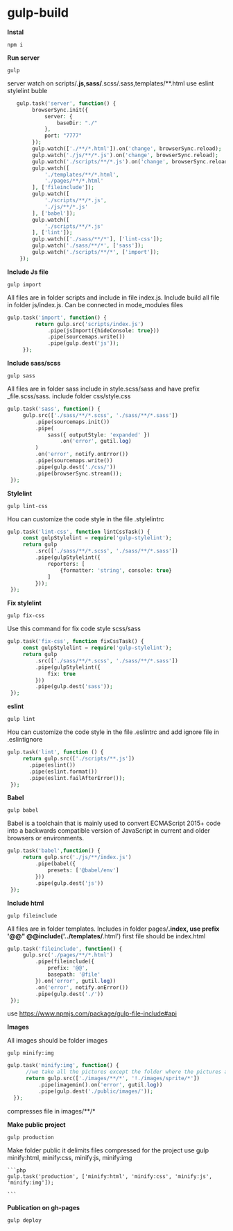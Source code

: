 # gulp-build

**Instal**

    npm i
 
**Run server**

    gulp
    
   server watch on scripts/**.js,sass/**.scss/.sass,templates/**.html use eslint stylelint buble
   
```php
   gulp.task('server', function() {
        browserSync.init({
            server: {
                baseDir: "./"
            },
            port: "7777"
        });
        gulp.watch(['./**/*.html']).on('change', browserSync.reload);
        gulp.watch('./js/**/*.js').on('change', browserSync.reload);
        gulp.watch('./scripts/**/*.js').on('change', browserSync.reload);
        gulp.watch([
            './templates/**/*.html',
            './pages/**/*.html'
        ], ['fileinclude']);
        gulp.watch([
            './scripts/**/*.js',
            './js/**/*.js'
        ], ['babel']);
        gulp.watch([
            './scripts/**/*.js'
        ], ['lint']);
        gulp.watch(['./sass/**/*'], ['lint-css']);
        gulp.watch('./sass/**/*', ['sass']);
        gulp.watch('./scripts/**/*', ['import']);
    });
 ```
    
**Include Js file**

    gulp import
    
   All files are in folder scripts and include in file index.js. Include build all file in folder js/index.js. Сan be connected in mode_modules files
   
```php
gulp.task('import', function() {
         return gulp.src('scripts/index.js')
             .pipe(jsImport({hideConsole: true}))
             .pipe(sourcemaps.write())
             .pipe(gulp.dest('js'));
     });
  ```
    
    
**Include sass/scss**

    gulp sass
  
   All files are in folder sass include in style.scss/sass and have prefix _file.scss/sass. include folder css/style.css
   
   ```php
   gulp.task('sass', function() {
        gulp.src(['./sass/**/*.scss', './sass/**/*.sass'])
            .pipe(sourcemaps.init())
            .pipe(
                sass({ outputStyle: 'expanded' })
                    .on('error', gutil.log)
            )
            .on('error', notify.onError())
            .pipe(sourcemaps.write())
            .pipe(gulp.dest('./css/'))
            .pipe(browserSync.stream());
    });
 ```
    
**Stylelint**
    
    gulp lint-css
    
   Нou can customize the code style in the file .stylelintrc
   
   ```php
   gulp.task('lint-css', function lintCssTask() {
        const gulpStylelint = require('gulp-stylelint');
        return gulp
            .src(['./sass/**/*.scss', './sass/**/*.sass'])
            .pipe(gulpStylelint({
                reporters: [
                    {formatter: 'string', console: true}
                ]
            }));
    });
```

**Fix stylelint**

    gulp fix-css
    
   Use this command for fix code style scss/sass
   
   ```php
   gulp.task('fix-css', function fixCssTask() {
        const gulpStylelint = require('gulp-stylelint');
        return gulp
            .src(['./sass/**/*.scss', './sass/**/*.sass'])
            .pipe(gulpStylelint({
                fix: true
            }))
            .pipe(gulp.dest('sass'));
    });
 ```
    
**eslint**

    gulp lint
    
   Нou can customize the code style in the file .eslintrc and add ignore file in .eslintignore
   
   ```php
   gulp.task('lint', function () {
        return gulp.src(['./scripts/**.js'])
          .pipe(eslint())
          .pipe(eslint.format())
          .pipe(eslint.failAfterError());
    });
 ```
    
**Babel**

    gulp babel
    
   Babel is a toolchain that is mainly used to convert ECMAScript 2015+ code into a backwards compatible version of JavaScript in current and older browsers or environments.
   
   ```php
   gulp.task('babel',function() {
        return gulp.src('./js/**/index.js')
            .pipe(babel({
                presets: ['@babel/env']
            }))
            .pipe(gulp.dest('js'))
    });
```
    
    
**Include html**

    gulp fileinclude
    
   All files are in folder templates. Includes in folder pages/**.index, use prefix '@@" @@include('../templates/**.html') first file should be index.html
   
   ```php
   gulp.task('fileinclude', function() {
        gulp.src('./pages/**/*.html')
            .pipe(fileinclude({
                prefix: '@@',
                basepath: '@file'
            }).on('error', gutil.log))
            .on('error', notify.onError())
            .pipe(gulp.dest('./'))
    });
  ```
    
   use https://www.npmjs.com/package/gulp-file-include#api

**Images**

   All images should be folder images
    
    gulp minify:img
    
   ```php
   gulp.task('minify:img', function() {
         //we take all the pictures except the folder where the pictures are for the sprite
         return gulp.src(['./images/**/*', '!./images/sprite/*'])
             .pipe(imagemin().on('error', gutil.log))
             .pipe(gulp.dest('./public/images/'));
     });
   ```
    
   compresses file in images/**/*
   
**Make public project**

    gulp production
    
   Make folder public it delimits files compressed for the project use gulp minify:html, minify:css, minify:js, minify:img
   

    ```php
    gulp.task('production', ['minify:html', 'minify:css', 'minify:js', 'minify:img']);
   
    ```
    
**Publication on gh-pages**

    gulp deploy
